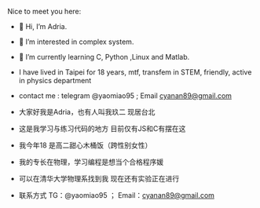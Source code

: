 Nice to meet you here:

- 👋 Hi, I’m Adria.
- 👀 I’m interested in complex system.
- 🌱 I’m currently learning C, Python ,Linux and Matlab.
- I have lived in Taipei for 18 years, mtf, transfem in STEM, friendly, active in physics department
- contact me :  telegram @yaomiao95 ; Email cyanan89@gmail.com

- 大家好我是Adria，也有人叫我玖二 现居台北
- 这是我学习与练习代码的地方 目前仅有JS和C有摆在这
- 我今年18 是高二甜心木桶饭（跨性别女性）
- 我的专长在物理，学习编程是想当个合格程序媛
- 可以在清华大学物理系找到我 现在还有实验正在进行
- 联系方式 TG：@yaomiao95 ； Email：cyanan89@gmail.com

<!---
yaomiao95/yaomiao95 is a ✨ special ✨ repository because its `README.md` (this file) appears on your GitHub profile.
You can click the Preview link to take a look at your changes.
--->
